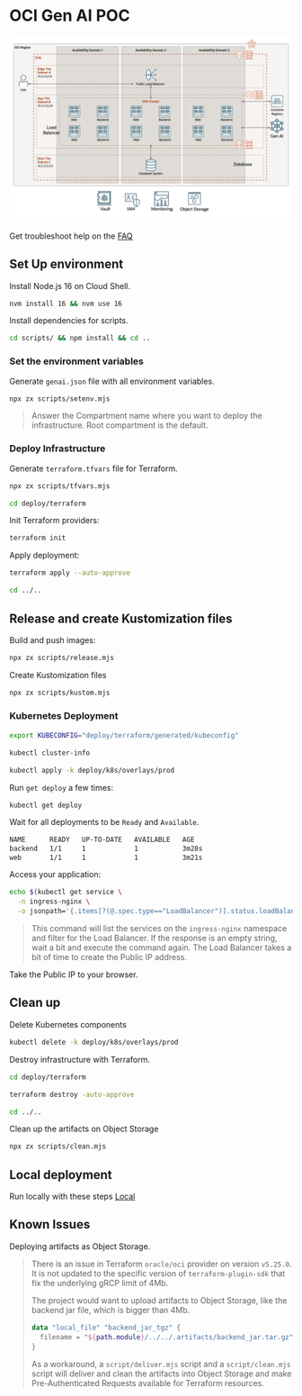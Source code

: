 # OCI Gen AI POC

![Architecture](./images/architecture.png)

Get troubleshoot help on the [FAQ](FAQ.md)

## Set Up environment

Install Node.js 16 on Cloud Shell.

```bash
nvm install 16 && nvm use 16
```

Install dependencies for scripts.

```bash
cd scripts/ && npm install && cd ..
```

### Set the environment variables

Generate `genai.json` file with all environment variables.

```bash
npx zx scripts/setenv.mjs
```

> Answer the Compartment name where you want to deploy the infrastructure. Root compartment is the default.

### Deploy Infrastructure

Generate `terraform.tfvars` file for Terraform.

```bash
npx zx scripts/tfvars.mjs
```

```bash
cd deploy/terraform
```

Init Terraform providers:

```bash
terraform init
```

Apply deployment:

```bash
terraform apply --auto-approve
```

```bash
cd ../..
```

## Release and create Kustomization files

Build and push images:

```bash
npx zx scripts/release.mjs
```

Create Kustomization files

```bash
npx zx scripts/kustom.mjs
```

### Kubernetes Deployment

```bash
export KUBECONFIG="deploy/terraform/generated/kubeconfig"
```

```bash
kubectl cluster-info
```

```bash
kubectl apply -k deploy/k8s/overlays/prod
```

Run `get deploy` a few times:

```bash
kubectl get deploy
```

Wait for all deployments to be `Ready` and `Available`.

```
NAME      READY   UP-TO-DATE   AVAILABLE   AGE
backend   1/1     1            1           3m28s
web       1/1     1            1           3m21s
```

Access your application:

```bash
echo $(kubectl get service \
  -n ingress-nginx \
  -o jsonpath='{.items[?(@.spec.type=="LoadBalancer")].status.loadBalancer.ingress[0].ip}')
```

> This command will list the services on the `ingress-nginx` namespace and filter for the Load Balancer. If the response is an empty string, wait a bit and execute the command again. The Load Balancer takes a bit of time to create the Public IP address.

Take the Public IP to your browser.

## Clean up

Delete Kubernetes components

```bash
kubectl delete -k deploy/k8s/overlays/prod
```

Destroy infrastructure with Terraform.

```bash
cd deploy/terraform
```

```bash
terraform destroy -auto-approve
```

```bash
cd ../..
```

Clean up the artifacts on Object Storage

```bash
npx zx scripts/clean.mjs
```

## Local deployment

Run locally with these steps [Local](LOCAL.md)

## Known Issues

Deploying artifacts as Object Storage.

> There is an issue in Terraform `oracle/oci` provider on version `v5.25.0`. It is not updated to the specific version of `terraform-plugin-sdk` that fix the underlying gRCP limit of 4Mb.
>
> The project would want to upload artifacts to Object Storage, like the backend jar file, which is bigger than 4Mb.
>
> ```terraform
> data "local_file" "backend_jar_tgz" {
>   filename = "${path.module}/../../.artifacts/backend_jar.tar.gz"
> }
> ```
>
> As a workaround, a `script/deliver.mjs` script and a `script/clean.mjs` script will deliver and clean the artifacts into Object Storage and make Pre-Authenticated Requests available for Terraform resources.
